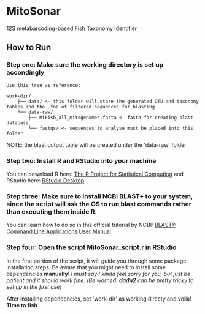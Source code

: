 # MitoSonar
12S metabarcoding-based Fish Taxonomy Identifier

## How to Run

### **Step one:** Make sure the working directory is set up accondingly

    Use this tree as reference:

    work-dir/
        ├── data/ <- this folder will store the generated OTU and taxonomy tables and the .fna of filtered sequences for blasting
        └── data-raw/
            ├── MiFish_all_mitogenomes.fasta <- fasta for creating blast database
            └── fastqs/ <- sequences to analyse must be placed into this folder

NOTE: the blast output table will be created under the 'data-raw' folder

### **Step two:** Install R and RStudio into your machine
You can download R here: [The R Project for Statistical Computing](https://www.r-project.org)
and RStudio here: [RStudio Desktop](https://posit.co/download/rstudio-desktop/)

### **Step three:** Make sure to install NCBI BLAST+ to your system, since the script will ask the OS to run blast commands rather than executing them inside R.
You can learn how to do so in this official tutorial by NCBI: [BLAST® Command Line Applications User Manual](https://www.ncbi.nlm.nih.gov/books/NBK569861/)

### **Step four:** Open the script MitoSonar_script.r in RStudio
In the first portion of the script, it will guide you through some package installation steps.
Be aware that you might need to install some dependencies **manually**!
*I must say I kinda feel sorry for you, but just be patient and it should work fine. (Be warned: **dada2** can be pretty tricky to set up in the first use)*

After installing dependencies, set 'work-dir' as working directy and voila! **Time to fish**